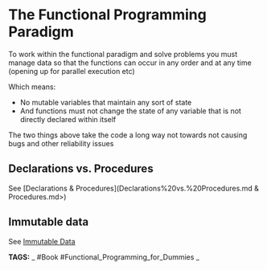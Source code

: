 # The Functional Programming Paradigm

To work within the functional paradigm and solve problems you must manage data so that the functions can occur in any order and at any time (opening up for parallel execution etc)

Which means:

* No mutable variables that maintain any sort of state
* And functions must not change the state of any variable that is not directly declared within itself

The two things above take the code a long way not towards not causing bugs and other reliability issues

## Declarations vs. Procedures

See [Declarations & Procedures](Declarations%20vs.%20Procedures.md & Procedures.md>)

## Immutable data
See [Immutable Data](<./Immutable Data.md>)



__TAGS:__
_ #Book #Functional_Programming_for_Dummies _